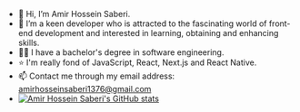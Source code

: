 
-   👋 Hi, I’m Amir Hossein Saberi.
- 👀 I’m a keen developer who is attracted to the fascinating world of front-end development and interested in learning, obtaining and enhancing skills.
- 👨‍🎓 I have a bachelor's degree in software engineering.
- ⭐ I'm really fond of JavaScript, React, Next.js and React Native.
- 📫 Contact me through my email address: amirhosseinsaberi1376@gmail.com
- [![Amir Hossein Saberi's GitHub stats](https://github-readme-stats.vercel.app/api?username=amirhosseinsaberi1376&show_icon-true&theme=merko)](https://github.com/anuraghazra/github-readme-stats)

